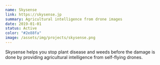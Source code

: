 ```yaml
---
name: Skysense
link: https://skysense.jp
summary: Agricultural intelligence from drone images
date: 2019-01-01
status: Active
color: "#2e88fa"
image: /assets/img/projects/skysense.png
---
```


Skysense helps you stop plant disease and weeds before the damage is done by providing agricultural intelligence from self-flying drones.
